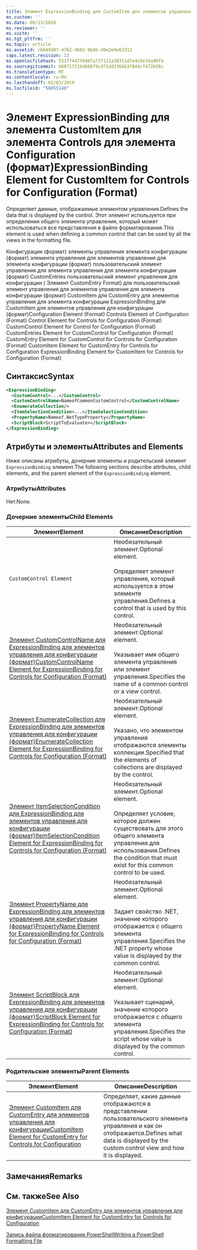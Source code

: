 ```yaml
---
title: Элемент ExpressionBinding для CustomItem для элементов управления для конфигурации (формат) | Документация Майкрософт
ms.custom: ''
ms.date: 09/13/2016
ms.reviewer: ''
ms.suite: ''
ms.tgt_pltfrm: ''
ms.topic: article
ms.assetid: c6649d07-4762-4602-9b4b-d9e2e9e63312
caps.latest.revision: 13
ms.openlocfilehash: 531ff447f8407a737131a38351d7e4c6e7da90fb
ms.sourcegitcommit: b6871f21bd666f9cd71dd336bb3f844cf472b56c
ms.translationtype: MT
ms.contentlocale: ru-RU
ms.lasthandoff: 02/03/2019
ms.locfileid: "56855140"
---
```

# <a name="expressionbinding-element-for-customitem-for-controls-for-configuration-format"></a><span data-ttu-id="298f8-102">Элемент ExpressionBinding для элемента CustomItem для элемента Controls для элемента Configuration (формат)</span><span class="sxs-lookup"><span data-stu-id="298f8-102">ExpressionBinding Element for CustomItem for Controls for Configuration (Format)</span></span>

<span data-ttu-id="298f8-103">Определяет данные, отображаемые элементом управления.</span><span class="sxs-lookup"><span data-stu-id="298f8-103">Defines the data that is displayed by the control.</span></span> <span data-ttu-id="298f8-104">Этот элемент используется при определении общего элемента управления, который может использоваться все представления в файле форматирования.</span><span class="sxs-lookup"><span data-stu-id="298f8-104">This element is used when defining a common control that can be used by all the views in the formatting file.</span></span>

<span data-ttu-id="298f8-105">Конфигурации (формат) элементы управления элемента конфигурации (формат) элемента управления для элементов управления для элемента конфигурации (формат) пользовательский элемент управления для элемента управления для элемента конфигурации (формат) CustomEntries пользовательский элемент управления для конфигурации ( Элемент CustomEntry Format) для пользовательский элемент управления для элементов управления для элемента конфигурации (формат) CustomItem для CustomEntry для элементов управления для элемента конфигурации ExpressionBinding для CustomItem для элементов управления для конфигурации (формат)</span><span class="sxs-lookup"><span data-stu-id="298f8-105">Configuration Element (Format) Controls Element of Configuration (Format) Control Element for Controls for Configuration (Format) CustomControl Element for Control for Configuration (Format) CustomEntries Element for CustomControl for Configuration (Format) CustomEntry Element for CustomControl for Controls for Configuration (Format) CustomItem Element for CustomEntry for Controls for Configuration ExpressionBinding Element for CustomItem for Controls for Configuration (Format)</span></span>

## <a name="syntax"></a><span data-ttu-id="298f8-106">Синтаксис</span><span class="sxs-lookup"><span data-stu-id="298f8-106">Syntax</span></span>

```xml
<ExpressionBinding>
  <CustomControl>...</CustomControl>
  <CustomControlName>NameofCommonCustomControl</CustomControlName>
  <EnumerateCollection/>
  <ItemSelectionCondition>...</ItemSelectionCondition>
  <PropertyName>Nameof.NetTypeProperty</PropertyName>
  <ScriptBlock>ScriptToEvaluate></ScriptBlock>
</ExpressionBinding>
```

## <a name="attributes-and-elements"></a><span data-ttu-id="298f8-107">Атрибуты и элементы</span><span class="sxs-lookup"><span data-stu-id="298f8-107">Attributes and Elements</span></span>

<span data-ttu-id="298f8-108">Ниже описаны атрибуты, дочерние элементы и родительский элемент `ExpressionBinding` элемент.</span><span class="sxs-lookup"><span data-stu-id="298f8-108">The following sections describe attributes, child elements, and the parent element of the `ExpressionBinding` element.</span></span>

### <a name="attributes"></a><span data-ttu-id="298f8-109">Атрибуты</span><span class="sxs-lookup"><span data-stu-id="298f8-109">Attributes</span></span>

<span data-ttu-id="298f8-110">Нет.</span><span class="sxs-lookup"><span data-stu-id="298f8-110">None.</span></span>

### <a name="child-elements"></a><span data-ttu-id="298f8-111">Дочерние элементы</span><span class="sxs-lookup"><span data-stu-id="298f8-111">Child Elements</span></span>

|<span data-ttu-id="298f8-112">Элемент</span><span class="sxs-lookup"><span data-stu-id="298f8-112">Element</span></span>|<span data-ttu-id="298f8-113">Описание</span><span class="sxs-lookup"><span data-stu-id="298f8-113">Description</span></span>|
|-------------|-----------------|
|`CustomControl Element`|<span data-ttu-id="298f8-114">Необязательный элемент.</span><span class="sxs-lookup"><span data-stu-id="298f8-114">Optional element.</span></span><br /><br /> <span data-ttu-id="298f8-115">Определяет элемент управления, который используется в этом элементе управления.</span><span class="sxs-lookup"><span data-stu-id="298f8-115">Defines a control that is used by this control.</span></span>|
|[<span data-ttu-id="298f8-116">Элемент CustomControlName для ExpressionBinding для элементов управления для конфигурации (формат)</span><span class="sxs-lookup"><span data-stu-id="298f8-116">CustomControlName Element for ExpressionBinding for Controls for Configuration (Format)</span></span>](./customcontrolname-element-for-expressionbinding-for-controls-for-configuration-format.md)|<span data-ttu-id="298f8-117">Необязательный элемент.</span><span class="sxs-lookup"><span data-stu-id="298f8-117">Optional element.</span></span><br /><br /> <span data-ttu-id="298f8-118">Указывает имя общего элемента управления или элемент управления.</span><span class="sxs-lookup"><span data-stu-id="298f8-118">Specifies the name of a common control or a view control.</span></span>|
|[<span data-ttu-id="298f8-119">Элемент EnumerateCollection для ExpressionBinding для элементов управления для конфигурации (формат)</span><span class="sxs-lookup"><span data-stu-id="298f8-119">EnumerateCollection Element for ExpressionBinding for Controls for Configuration (Format)</span></span>](./enumeratecollection-element-for-expressionbinding-for-controls-for-configuration-format.md)|<span data-ttu-id="298f8-120">Необязательный элемент.</span><span class="sxs-lookup"><span data-stu-id="298f8-120">Optional element.</span></span><br /><br /> <span data-ttu-id="298f8-121">Указано, что элементом управления отображаются элементы коллекции.</span><span class="sxs-lookup"><span data-stu-id="298f8-121">Specified that the elements of collections are displayed by the control.</span></span>|
|[<span data-ttu-id="298f8-122">Элемент ItemSelectionCondition для ExpressionBinding для элементов управления для конфигурации (формат)</span><span class="sxs-lookup"><span data-stu-id="298f8-122">ItemSelectionCondition Element for ExpressionBinding for Controls for Configuration (Format)</span></span>](./itemselectioncondition-element-for-expressionbinding-for-controls-for-configuration-format.md)|<span data-ttu-id="298f8-123">Необязательный элемент.</span><span class="sxs-lookup"><span data-stu-id="298f8-123">Optional element.</span></span><br /><br /> <span data-ttu-id="298f8-124">Определяет условие, которое должен существовать для этого общего элемента управления для использования.</span><span class="sxs-lookup"><span data-stu-id="298f8-124">Defines the condition that must exist for this common control to be used.</span></span>|
|[<span data-ttu-id="298f8-125">Элемент PropertyName для ExpressionBinding для элементов управления для конфигурации (формат)</span><span class="sxs-lookup"><span data-stu-id="298f8-125">PropertyName Element for ExpressionBinding for Controls for Configuration (Format)</span></span>](./propertyname-element-for-expressionbinding-for-controls-for-configuration-format.md)|<span data-ttu-id="298f8-126">Необязательный элемент.</span><span class="sxs-lookup"><span data-stu-id="298f8-126">Optional element.</span></span><br /><br /> <span data-ttu-id="298f8-127">Задает свойство .NET, значение которого отображается с общего элемента управления.</span><span class="sxs-lookup"><span data-stu-id="298f8-127">Specifies the .NET property whose value is displayed by the common control.</span></span>|
|[<span data-ttu-id="298f8-128">Элемент ScriptBlock для ExpressionBinding для элементов управления для конфигурации (формат)</span><span class="sxs-lookup"><span data-stu-id="298f8-128">ScriptBlock Element for ExpressionBinding for Controls for Configuration (Format)</span></span>](./scriptblock-element-for-expressionbinding-for-controls-for-configuration-format.md)|<span data-ttu-id="298f8-129">Необязательный элемент.</span><span class="sxs-lookup"><span data-stu-id="298f8-129">Optional element.</span></span><br /><br /> <span data-ttu-id="298f8-130">Указывает сценарий, значение которого отображается с общего элемента управления.</span><span class="sxs-lookup"><span data-stu-id="298f8-130">Specifies the script whose value is displayed by the common control.</span></span>|

### <a name="parent-elements"></a><span data-ttu-id="298f8-131">Родительские элементы</span><span class="sxs-lookup"><span data-stu-id="298f8-131">Parent Elements</span></span>

|<span data-ttu-id="298f8-132">Элемент</span><span class="sxs-lookup"><span data-stu-id="298f8-132">Element</span></span>|<span data-ttu-id="298f8-133">Описание</span><span class="sxs-lookup"><span data-stu-id="298f8-133">Description</span></span>|
|-------------|-----------------|
|[<span data-ttu-id="298f8-134">Элемент CustomItem для CustomEntry для элементов управления для конфигурации</span><span class="sxs-lookup"><span data-stu-id="298f8-134">CustomItem Element for CustomEntry for Controls for Configuration</span></span>](./customitem-element-for-customentry-for-controls-for-configuration-format.md)|<span data-ttu-id="298f8-135">Определяет, какие данные отображаются в представлении пользовательского элемента управления и как он отображается.</span><span class="sxs-lookup"><span data-stu-id="298f8-135">Defines what data is displayed by the custom control view and how it is displayed.</span></span>|

## <a name="remarks"></a><span data-ttu-id="298f8-136">Замечания</span><span class="sxs-lookup"><span data-stu-id="298f8-136">Remarks</span></span>

## <a name="see-also"></a><span data-ttu-id="298f8-137">См. также</span><span class="sxs-lookup"><span data-stu-id="298f8-137">See Also</span></span>

[<span data-ttu-id="298f8-138">Элемент CustomItem для CustomEntry для элементов управления для конфигурации</span><span class="sxs-lookup"><span data-stu-id="298f8-138">CustomItem Element for CustomEntry for Controls for Configuration</span></span>](./customitem-element-for-customentry-for-controls-for-configuration-format.md)

[<span data-ttu-id="298f8-139">Запись файла форматирования PowerShell</span><span class="sxs-lookup"><span data-stu-id="298f8-139">Writing a PowerShell Formatting File</span></span>](./writing-a-powershell-formatting-file.md)
